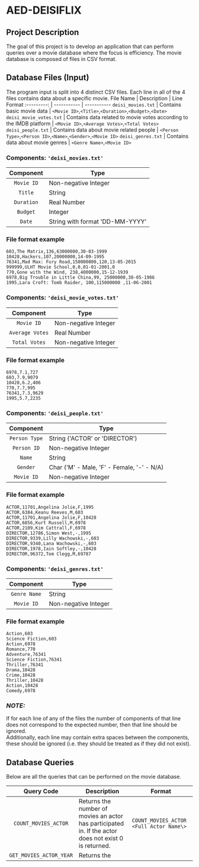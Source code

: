 # AED-DEISIFLIX

## Project Description
The goal of this project is to develop an application that can perform queries over a movie database where the focus is efficiency.
The movie database is composed of files in CSV format.

## Database Files (Input)
The program input is split into 4 distinct CSV files.
Each line in all of the 4 files contains data about a specific movie.
File Name | Description | Line Format
:---------: | ----------- | -----------
`deisi_movies.txt` | Contains basic movie data | `<Movie ID>`,`<Title>`,`<Duration>`,`<Budget>`,`<Date>`
`deisi_movie_votes.txt` | Contains data related to movie votes according to the IMDB platform | `<Movie ID>`,`<Average Votes>`,`<Total Votes>`
`deisi_people.txt` | Contains data about movie related people | `<Person Type>`,`<Person ID>`,`<Name>`,`<Gender>`,`<Movie ID>`
`deisi_genres.txt` | Contains data about movie genres | `<Genre Name>`,`<Movie ID>`

### **Components:** `'deisi_movies.txt'`
Component | Type
 :---: | ---
`Movie ID` | Non-negative Integer
`Title` | String
`Duration` | Real Number
`Budget` | Integer
`Date` | String with format 'DD-MM-YYYY'

### File format example
```
603,The Matrix,136,63000000,30-03-1999
10428,Hackers,107,20000000,14-09-1995
76341,Mad Max: Fury Road,150000000,120,13-05-2015
999999,ULHT Movie School,0,0,01-01-2001,0
770,Gone with the Wind, 238,4000000,15-12-1939
6978,Big Trouble in Little China,99, 25000000,30-05-1986
1995,Lara Croft: Tomb Raider, 100,115000000 ,11-06-2001
```

### **Components:** `'deisi_movie_votes.txt'`
Component | Type
 :---: | ---
`Movie ID` | Non-negative Integer
`Average Votes` | Real Number
`Total Votes` | Non-negative Integer
### File format example
```
6978,7.1,727
603,7.9,9079
10428,6.2,406
770,7.7,995
76341,7.3,9629
1995,5.7,2235
```

### **Components:** `'deisi_people.txt'`
Component | Type
 :---: | ---
`Person Type` | String ('ACTOR' or 'DIRECTOR')
`Person ID` | Non-negative Integer
`Name` | String
`Gender` | Char ('M' - Male, 'F' - Female, '-' - N/A)
`Movie ID` | Non-negative Integer
### File format example
```
ACTOR,11701,Angelina Jolie,F,1995
ACTOR,6384,Keanu Reeves,M,603
ACTOR,11701,Angelina Jolie,F,10428
ACTOR,6856,Kurt Russell,M,6978
ACTOR,2109,Kim Cattrall,F,6978
DIRECTOR,12786,Simon West,-,1995
DIRECTOR,9339,Lilly Wachowski,-,603
DIRECTOR,9340,Lana Wachowski,-,603
DIRECTOR,1978,Iain Softley,-,10428
DIRECTOR,96372,Tom Clegg,M,69787
```

### **Components:** `'deisi_genres.txt'`
Component | Type
 :---: | ---
`Genre Name` | String
`Movie ID` | Non-negative Integer
### File format example
```
Action,603
Science Fiction,603
Action,6978
Romance,770
Adventure,76341
Science Fiction,76341
Thriller,76341
Drama,10428
Crime,10428
Thriller,10428
Action,10428
Comedy,6978
```

### ***NOTE:***
If for each line of any of the files the number of components of that line does not correspond to the expected number,
then that line should be ignored.</br>
Additionally, each line may contain extra spaces between the components, these should be ignored (i.e. they should be
treated as if they did not exist).

## Database Queries
Below are all the queries that can be performed on the movie database.

Query Code | Description | Format
:---: | --- | ---
`COUNT_MOVIES_ACTOR` | Returns the number of movies an actor has participated in. If the actor does not exist 0 is returned. | `COUNT_MOVIES_ACTOR <Full Actor Name\>`
`GET_MOVIES_ACTOR_YEAR` | Returns the 